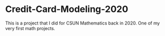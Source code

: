 # Credit-Card-Modeling-2020
This is a project that I did for CSUN Mathematics back in 2020. One of my very first math projects. 

